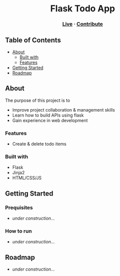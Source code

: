 <h1 align="center">Flask Todo App</h1>
<h3 align="center">
    <a href="#">Live</a> · 
    <a href="#" class="default">Contribute</a> 
</h3>

## Table of Contents
* [About](#about)
  * [Built with](#built-with)
  * [Features](#features)
* [Getting Started](#getting-started)
* [Roadmap](#roadmap)

## About

The purpose of this project is to

- Improve project collaboration & management skills
- Learn how to build APIs using flask
- Gain experience in web development

### Features

- Create & delete todo items


### Built with

- Flask
- Jinja2
- HTML/CSS/JS

## Getting Started

### Prequisites

- _under construction..._

### How to run

- _under construction..._

## Roadmap

- _under construction..._

